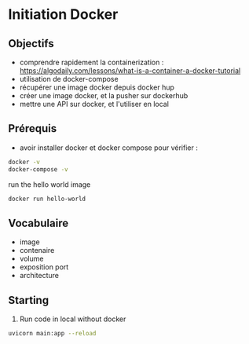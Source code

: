 # Initiation Docker 

## Objectifs
- comprendre rapidement la containerization : https://algodaily.com/lessons/what-is-a-container-a-docker-tutorial
- utilisation de docker-compose
- récupérer une image docker depuis docker hup
- créer une image docker, et la pusher sur dockerhub
- mettre une API sur docker, et l'utiliser en local

## Prérequis
- avoir installer docker et docker compose
pour vérifier : 
```bash
docker -v
docker-compose -v
```
run the hello world image
```bash
docker run hello-world
```
## Vocabulaire
- image
- contenaire
- volume
- exposition port
- architecture

## Starting

1. Run code in local without docker
```bash
uvicorn main:app --reload
```

